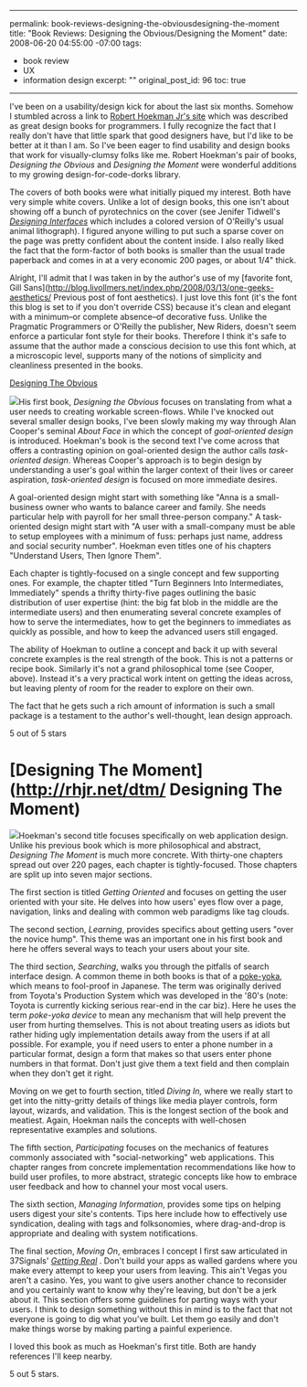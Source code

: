 ----- 
permalink: book-reviews-designing-the-obviousdesigning-the-moment
title: "Book Reviews: Designing the Obvious/Designing the Moment"
date: 2008-06-20 04:55:00 -07:00
tags:
- book review
- UX
- information design
excerpt: ""
original_post_id: 96
toc: true
-----
I've been on a usability/design kick for about the last six months. Somehow I stumbled across a link to [Robert Hoekman Jr's site](http://rhjr.net) which was described as great design books for programmers. I fully recognize the fact that I really don't have that little spark that good designers have, but I'd like to be better at it than I am. So I've been eager to find usability and design books that work for visually-clumsy folks like me. Robert Hoekman's pair of books, _Designing the Obvious_ and _Designing the Moment_ were wonderful additions to my growing design-for-code-dorks library.

The covers of both books were what initially piqued my interest. Both have very simple white covers. Unlike a lot of design books, this one isn't about showing off a bunch of pyrotechnics on the cover (see Jenifer Tidwell's _[Designing Interfaces](http://designinginterfaces.com/)_ which includes a colored version of O'Reilly's usual animal lithograph). I figured anyone willing to put such a sparse cover on the page was pretty confident about the content inside. I also really liked the fact that the form-factor of both books is smaller than the usual trade paperback and comes in at a very economic 200 pages, or about 1/4" thick.

Alright, I'll admit that I was taken in by the author's use of my [favorite font, Gill Sans](http://blog.livollmers.net/index.php/2008/03/13/one-geeks-aesthetics/ Previous post of font aesthetics). I just love this font (it's the font this blog is set to if you don't override CSS) because it's clean and elegant with a minimum&#8211;or complete absence&#8211;of decorative fuss. Unlike the Pragmatic Programmers or O'Reilly the publisher, New Riders, doesn't seem enforce a particular font style for their books. Therefore I think it's safe to assume that the author made a conscious decision to use this font which, at a microscopic level, supports many of the notions of simplicity and cleanliness presented in the books.

[Designing The Obvious](http://rhjr.net/dto/)

<a href="http://www.amazon.com/Designing-Obvious-Common-Approach-Application/dp/032145345X%3FSubscriptionId%3D0PZ7TM66EXQCXFVTMTR2%26tag%3Dhttplivollmne-20%26linkCode%3Dxm2%26camp%3D2025%26creative%3D165953%26creativeASIN%3D032145345X">![](http://ecx.images-amazon.com/images/I/31tDU7ayPvL._SL160_.jpg)</a>His first book, _Designing the Obvious_ focuses on translating from what a user needs to creating workable screen-flows. While I've knocked out several smaller design books, I've been slowly making my way through Alan Cooper's seminal _About Face_ in which the concept of _goal-oriented design_ is introduced. Hoekman's book is the second text I've come across that offers a contrasting opinion on goal-oriented design the author calls _task-oriented design_. Whereas Cooper's approach is to begin design by understanding a user's goal within the larger context of their lives or career aspiration, _task-oriented design_ is focused on more immediate desires.


A goal-oriented design might start with something like "Anna is a small-business owner who wants to balance career and family. She needs particular help with payroll for her small three-person company." A task-oriented design might start with "A user with a small-company must be able to setup employees with a minimum of fuss: perhaps just name, address and social security number". Hoekman even titles one of his chapters "Understand Users, Then Ignore Them".

Each chapter is tightly-focused on a single concept and few supporting ones. For example, the chapter titled "Turn Beginners Into Intermediates, Immediately" spends a thrifty thirty-five pages outlining the basic distribution of user expertise (hint: the big fat blob in the middle are the intermediate users) and then enumerating several concrete examples of how to serve the intermediates, how to get the beginners to immediates as quickly as possible, and how to keep the advanced users still engaged.

The ability of Hoekman to outline a concept and back it up with several concrete examples is the real strength of the book. This is not a patterns or recipe book. Similarly it's not a grand philosophical tome (see Cooper, above). Instead it's a very practical work intent on getting the ideas across, but leaving plenty of room for the reader to explore on their own.

The fact that he gets such a rich amount of information is such a small package is a testament to the author's well-thought, lean design approach.

5 out of 5 stars


# [Designing The Moment](http://rhjr.net/dtm/ Designing The Moment)
<a href="http://www.amazon.com/Designing-Moment-Interface-Design-Concepts/dp/0321535081%3FSubscriptionId%3D0PZ7TM66EXQCXFVTMTR2%26tag%3Dhttplivollmne-20%26linkCode%3Dxm2%26camp%3D2025%26creative%3D165953%26creativeASIN%3D0321535081">![](http://ecx.images-amazon.com/images/I/41AfJf7CygL._SL160_.jpg)</a>Hoekman's second title focuses specifically on web application design. Unlike his previous book which is more philosophical and abstract, _Designing The Moment_ is much more concrete. With thirty-one chapters spread out over 220 pages, each chapter is tightly-focused. Those chapters are split up into seven major sections.

The first section is titled _Getting Oriented_ and focuses on getting the user oriented with your site. He delves into how users' eyes flow over a page, navigation, links and dealing with common web paradigms like tag clouds.

The second section, _Learning_, provides specifics about getting users "over the novice hump". This theme was an important one in his first book and here he offers several ways to teach your users about your site.

The third section, _Searching_, walks you through the pitfalls of search interface design. A common theme in both books is that of a [poke-yoka,](http://en.wikipedia.org/wiki/Poka-yoke) which means to fool-proof in Japanese. The term was originally derived from Toyota's Production System which was developed in the '80's (note: Toyota is currently kicking serious rear-end in the car biz). Here he uses the term _poke-yoka device_ to mean any mechanism that will help prevent the user from hurting themselves. This is not about treating users as idiots but rather hiding ugly implementation details away from the users if at all possible. For example, you if need users to enter a phone number in a particular format, design a form that makes so that users enter phone numbers in that format. Don't just give them a text field and then complain when they don't get it right.

Moving on we get to fourth section, titled _Diving In,_ where we really start to get into the nitty-gritty details of things like media player controls, form layout, wizards, and validation. This is the longest section of the book and meatiest. Again, Hoekman nails the concepts with well-chosen representative examples and solutions.

The fifth section, _Participating_ focuses on the mechanics of features commonly associated with "social-networking" web applications. This chapter ranges from concrete implementation recommendations like how to build user profiles, to more abstract, strategic concepts like how to embrace user feedback and how to channel your most vocal users.

The sixth section, _Managing Information_, provides some tips on helping users digest your site's contents. Tips here include how to effectively use syndication, dealing with tags and folksonomies, where drag-and-drop is appropriate and dealing with system notifications.

The final section, _Moving On_, embraces I concept I first saw articulated in 37Signals' _[Getting Real](http://gettingreal.37signals.com/toc.php)_ . Don't build your apps as walled gardens where you make every attempt to keep your users from leaving. This ain't Vegas you aren't a casino. Yes, you want to give users another chance to reconsider and you certainly want to know why they're leaving, but don't be a jerk about it. This section offers some guidelines for parting ways with your users. I think to design something without this in mind is to the fact that not everyone is going to dig what you've built. Let them go easily and don't make things worse by making parting a painful experience.

I loved this book as much as Hoekman's first title. Both are handy references I'll keep nearby.

5 out 5 stars.

